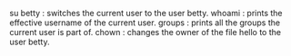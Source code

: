 su betty :  switches the current user to the user betty.
whoami : prints the effective username of the current user.
groups : prints all the groups the current user is part of.
chown :  changes the owner of the file hello to the user betty.
